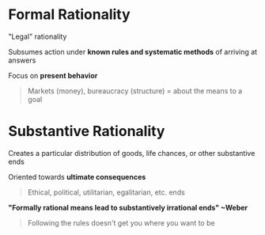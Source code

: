 # Formal Rationality

"Legal" rationality

Subsumes action under **known rules and systematic methods** of arriving at answers

Focus on **present behavior**

> Markets (money), bureaucracy (structure) = about the means to a goal

# Substantive Rationality

Creates a particular distribution of goods, life chances, or other substantive ends

Oriented towards **ultimate consequences** 

> Ethical, political, utilitarian, egalitarian, etc. ends

**"Formally rational means lead to substantively irrational ends" ~Weber**

> Following the rules doesn't get you where you want to be
